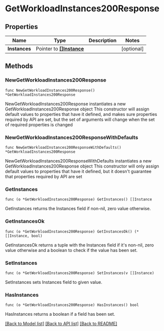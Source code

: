 # GetWorkloadInstances200Response

## Properties

Name | Type | Description | Notes
------------ | ------------- | ------------- | -------------
**Instances** | Pointer to [**[]Instance**](Instance.md) |  | [optional] 

## Methods

### NewGetWorkloadInstances200Response

`func NewGetWorkloadInstances200Response() *GetWorkloadInstances200Response`

NewGetWorkloadInstances200Response instantiates a new GetWorkloadInstances200Response object
This constructor will assign default values to properties that have it defined,
and makes sure properties required by API are set, but the set of arguments
will change when the set of required properties is changed

### NewGetWorkloadInstances200ResponseWithDefaults

`func NewGetWorkloadInstances200ResponseWithDefaults() *GetWorkloadInstances200Response`

NewGetWorkloadInstances200ResponseWithDefaults instantiates a new GetWorkloadInstances200Response object
This constructor will only assign default values to properties that have it defined,
but it doesn't guarantee that properties required by API are set

### GetInstances

`func (o *GetWorkloadInstances200Response) GetInstances() []Instance`

GetInstances returns the Instances field if non-nil, zero value otherwise.

### GetInstancesOk

`func (o *GetWorkloadInstances200Response) GetInstancesOk() (*[]Instance, bool)`

GetInstancesOk returns a tuple with the Instances field if it's non-nil, zero value otherwise
and a boolean to check if the value has been set.

### SetInstances

`func (o *GetWorkloadInstances200Response) SetInstances(v []Instance)`

SetInstances sets Instances field to given value.

### HasInstances

`func (o *GetWorkloadInstances200Response) HasInstances() bool`

HasInstances returns a boolean if a field has been set.


[[Back to Model list]](../README.md#documentation-for-models) [[Back to API list]](../README.md#documentation-for-api-endpoints) [[Back to README]](../README.md)



